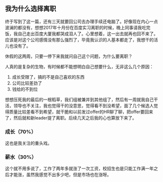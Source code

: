 ## 我为什么选择离职

终于写到了这一篇，还有三天就要回公司去办理手续还电脑了。好像现在内心一点波澜的都没有，想想2017年十月份在百度实习离职的时候，晚上同事请我吃完饭，我自己走出百度大厦我都哭成泪人了。心里想着，这一出去就再也回不来了。应该是对这个公司感情没有那么强烈了，毕竟我认识的人基本都走了，我想干的活儿也没有了。


休假的这两周，只要一停下来我就问自己这个问题，为什么要离职？


人真的是复杂的生物，有时候都不能想明白自己想要什么，无非这么几个原因：
1. 成长受限了，搞的不是自己喜欢的东西
2. 公司比较差劲了
3. 钱给的不到位


想想压死我的最后的一根稻草，我们组被兼并到其他组了，然后有一周就我自己干活，领导也不关注，我也觉得干的没意思，觉得看不到没希望，面了几个候选人觉得质量比较差看不到希望，就干脆和以前发过offer的HR聊了聊，把offer要回来了，然后就和新leader提了离职。后续几天之后我的心也算放下来了。


### 成长（70%）

这也是我关注的重头戏。


### 薪水（30%）


这个就不用多说了，工作了两年多就涨了一次工资，校招生也是只能工作满一年之后才能涨，虽然我感觉不出多少吧，但是市场也在涨呀。
